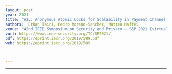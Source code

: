 ```yaml
---
layout: post
year: 2021
title: "A2L: Anonymous Atomic Locks for Scalability in Payment Channel Hubs"
authors:  Erkan Tairi, Pedro Moreno-Sanchez, Matteo Maffei
venue: "42nd IEEE Symposium on Security and Privacy – S&P 2021 (virtual)"
vurl: https://www.ieee-security.org/TC/SP2021/
pdf: https://eprint.iacr.org/2019/589.pdf
web: https://eprint.iacr.org/2019/589



---
```



---


